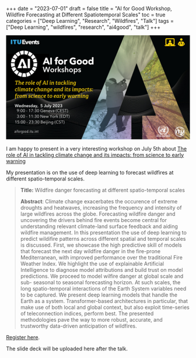 +++
date = "2023-07-01"
draft = false
title = "AI for Good Workshop, Wildfire Forecasting at Different Spatiotemporal Scales"
toc = true
categories = ["Deep Learning", "Research", "Wildfires", "Talk"]
tags = ["Deep Learning", "wildfires", "research", "ai4good", "talk"]
+++

![ai4good_image](/blog/ai4good-talk-2023/ai4good_invitation.jpg)

I am happy to present in a very interesting workshop on July 5th about [The role of AI in tackling climate change and its impacts: from science to early warning
](https://aiforgood.itu.int/event/the-role-of-ai-in-tackling-climate-change-and-its-impacts-from-science-to-early-warning/) 

My presentation is on the use of deep learning to forecast wildfires at different spatio-temporal scales.

> **Title:** Wildfire danger forecasting at different spatio-temporal scales
>
> **Abstract**: Climate change exacerbates the occurence of extreme droughts and heatwaves, increasing the frequency and intensity of large wildfires across the globe. Forecasting wildfire danger and uncovering the drivers behind fire events become central for understanding relevant climate-land surface feedback and aiding wildfire management. In this presentation the use of deep learning to predict wildifire patterns across different spatial and temporal scales is discussed. First, we showcase the high predictive skill of models that forecast the next day wildfire danger in the fire-prone Mediterranean, with improved performance over the traditional Fire Weather Index. We highlight the use of explainable Artificial Intelligence to diagnose model attributions and build trust on model predictions. We proceed to model wilfire danger at global scale and sub- seasonal to seasonal forecasting horizon. At such scales, the long spatio-temporal interactions of the Earth System variables need to be captured. We present deep learning models that handle the Earth as a system. Transformer-based architectures in particular, that make use of both local and global context, but also exploit time-series of teleconnection indices, perform best. The presented methodologies pave the way to more robust, accurate, and trustworthy data-driven anticipation of wildfires.

[Register here](https://aiforgood.itu.int/event/the-role-of-ai-in-tackling-climate-change-and-its-impacts-from-science-to-early-warning/).

The slide deck will be uploaded here after the talk.
